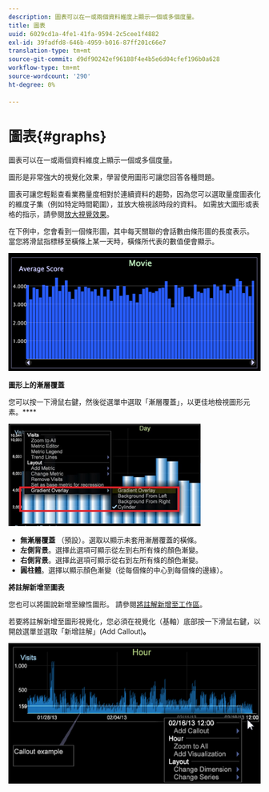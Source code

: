 ```yaml
---
description: 圖表可以在一或兩個資料維度上顯示一個或多個度量。
title: 圖表
uuid: 6029cd1a-4fe1-41fa-9594-2c5cee1f4882
exl-id: 39fadfd8-646b-4959-b016-87ff201c66e7
translation-type: tm+mt
source-git-commit: d9df90242ef96188f4e4b5e6d04cfef196b0a628
workflow-type: tm+mt
source-wordcount: '290'
ht-degree: 0%

---
```


# 圖表{#graphs}

圖表可以在一或兩個資料維度上顯示一個或多個度量。

圖形是非常強大的視覺化效果，學習使用圖形可讓您回答各種問題。

圖表可讓您輕鬆查看業務量度相對於連續資料的趨勢，因為您可以選取量度圖表化的維度子集（例如特定時間範圍），並放大檢視該時段的資料。 如需放大圖形或表格的指示，請參閱[放大視覺效果](../../../../home/c-get-started/c-vis/c-zoom-vis.md#concept-7e33670bb5344f78a316f1a84cc20530)。

在下例中，您會看到一個條形圖，其中每天關聯的會話數由條形圖的長度表示。 當您將滑鼠指標移至橫條上某一天時，橫條所代表的數值便會顯示。

![](assets/vis_Graph.png)

**圖形上的漸層覆蓋**

您可以按一下滑鼠右鍵，然後從選單中選取「漸層覆蓋」，以更佳地檢視圖形元素。****

![](assets/6_51_gradient_graph.png)

* **無漸層覆蓋** （預設）。選取以顯示未套用漸層覆蓋的橫條。
* **左側背景**。選擇此選項可顯示從左到右所有條的顏色漸變。
* **右側背景**。選擇此選項可顯示從右到左所有條的顏色漸變。
* **圓柱體**。選擇以顯示顏色漸變（從每個條的中心到每個條的邊緣）。

**將註解新增至圖表**

您也可以將圖說新增至線性圖形。 請參閱[將註解新增至工作區](../../../../home/c-get-started/c-vis/c-call-wkspc.md#concept-212b09e763044d938987b4a9c658adc0)。

若要將註解新增至圖形視覺化，您必須在視覺化（基軸）底部按一下滑鼠右鍵，以開啟選單並選取「新增註解」(Add Callout)**。**

![](assets/visualization_callout_linegraph.png)
